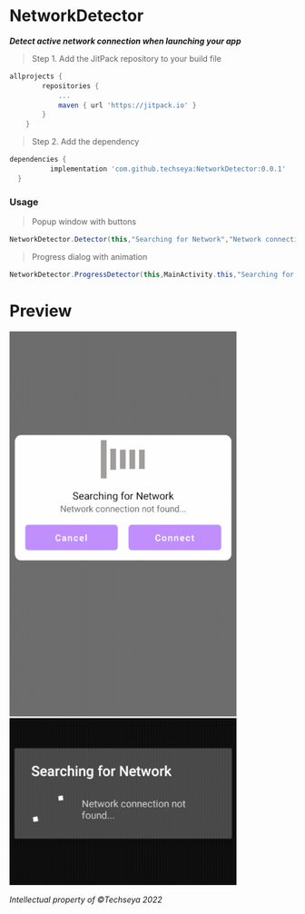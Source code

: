 # NetworkDetector
**_Detect active network connection when launching your app_**
>Step 1. Add the JitPack repository to your build file
```gradle
allprojects {
		repositories {
			...
			maven { url 'https://jitpack.io' }
		}
	}
  ```
  >Step 2. Add the dependency
  ```gradle
  dependencies {
	        implementation 'com.github.techseya:NetworkDetector:0.0.1'
	}
  ```
  ### Usage 
 
  >Popup window with buttons
  ```java
  NetworkDetector.Detector(this,"Searching for Network","Network connection not found...");
  ```
  >Progress dialog with animation
  ```java
  NetworkDetector.ProgressDetector(this,MainActivity.this,"Searching for network","Network connection not found...");
  ```
  # Preview
 
  <img src="app/src/main/res/drawable/image2.gif" width="400" >
  <img src="app/src/main/res/drawable/image.gif" width="400" >
  
   
  
  _Intellectual property of ©Techseya 2022_
